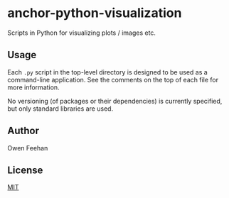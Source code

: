 # anchor-python-visualization

Scripts in Python for visualizing plots / images etc.

## Usage

Each `.py` script in the top-level directory is designed to be used as a command-line application. See the comments on the top of each file for more information.

No versioning (of packages or their dependencies) is currently specified, but only standard
libraries are used.

## Author

Owen Feehan

## License

[MIT](LICENSE)